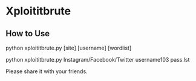 # Xploititbrute
## How to Use

python xploititbrute.py [site] [username] [wordlist]

python xploititbrute.py Instagram/Facebook/Twitter username103 pass.lst

Please share it with your friends.
